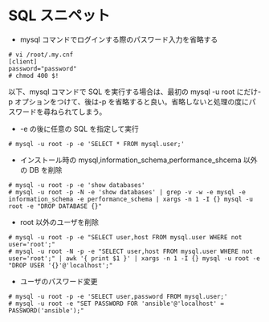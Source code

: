 # SQL スニペット

- mysql コマンドでログインする際のパスワード入力を省略する

```shell
# vi /root/.my.cnf
[client]
password="password"
# chmod 400 $!
```

以下、mysql コマンドで SQL を実行する場合は、最初の mysql -u root にだけ-p オプションをつけて、後は-p を省略すると良い。省略しないと処理の度にパスワードを尋ねられてしまう。

- -e の後に任意の SQL を指定して実行

```shell
# mysql -u root -p -e 'SELECT * FROM mysql.user;'
```

- インストール時の mysql,information_schema,performance_shcema 以外の DB を削除

```shell
# mysql -u root -p -e 'show databases'
# mysql -u root -p -N -e 'show databases' | grep -v -w -e mysql -e information_schema -e performance_schema | xargs -n 1 -I {} mysql -u root -e "DROP DATABASE {}"
```

- root 以外のユーザを削除

```shell
# mysql -u root -p -e "SELECT user,host FROM mysql.user WHERE not user='root';"
# mysql -u root -N -p -e "SELECT user,host FROM mysql.user WHERE not user='root';" | awk '{ print $1 }' | xargs -n 1 -I {} mysql -u root -e "DROP USER '{}'@'localhost';"
```

- ユーザのパスワード変更

```shell
# mysql -u root -p -e 'SELECT user,password FROM mysql.user;'
# mysql -u root -e "SET PASSWORD FOR 'ansible'@'localhost' = PASSWORD('ansible');"
```
